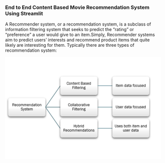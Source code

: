 ### End to End Content Based Movie Recommendation System Using Streamlit

A Recommender system, or a recommendation system, is a subclass of information filtering system that seeks to predict the “rating” or “preference” a user would give to an item.Simply, Recommender systems aim to predict users’ interests and recommend product items that quite likely are interesting for them. Typically there are three types of recommendation system:

![Profile Image](images/Types-of-Recommendation-Systems.png)
